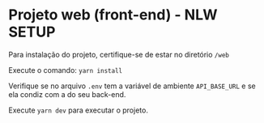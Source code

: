 # Projeto web (front-end) - NLW SETUP

Para instalação do projeto, certifique-se de estar no diretório `/web`

Execute o comando: `yarn install`

Verifique se no arquivo `.env` tem a variável de ambiente `API_BASE_URL` e se ela condiz com a do seu back-end.

Execute `yarn dev` para executar o projeto.